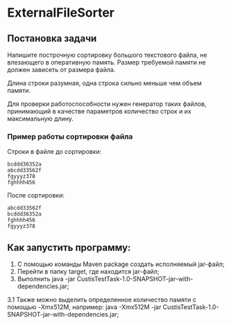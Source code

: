 # ExternalFileSorter

## Постановка задачи
Напишите построчную сортировку большого текстового файла, не влезающего в оперативную память.
Размер требуемой памяти не должен зависеть от размера файла.

Длина строки разумная, одна строка сильно меньше чем объем памяти.

Для проверки работоспособности нужен генератор таких файлов, принимающий в качестве параметров количество строк и их максимальную длину.

### Пример работы сортировки файла
Строки в файле до сортировки:
```
bcddd36352a
abcdd33562f
fgyyyz378
fghhhh456
```

После сортировки:
```
abcdd33562f
bcddd36352a
fghhhh456
fgyyyz378
```

## Как запустить программу:
1. С помощью команды Maven package создать исполняемый jar-файл;
2. Перейти в папку target, где находится jar-файл;
3. Выполнить java -jar CustisTestTask-1.0-SNAPSHOT-jar-with-dependencies.jar;

3.1 Также можно выделить определенное количество памяти с помощью -Xmx512M, например:
java -Xmx512M -jar CustisTestTask-1.0-SNAPSHOT-jar-with-dependencies.jar;
